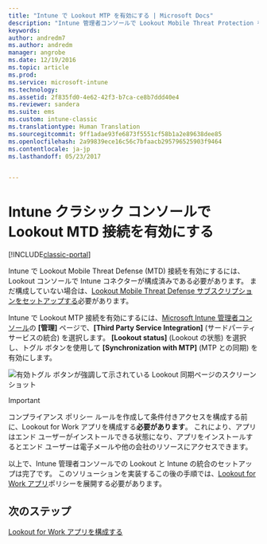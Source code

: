 ```yaml
---
title: "Intune で Lookout MTP を有効にする | Microsoft Docs"
description: "Intune 管理者コンソールで Lookout Mobile Threat Protection を有効にします。"
keywords: 
author: andredm7
ms.author: andredm
manager: angrobe
ms.date: 12/19/2016
ms.topic: article
ms.prod: 
ms.service: microsoft-intune
ms.technology: 
ms.assetid: 2f835fd0-4e62-42f3-b7ca-ce8b7ddd40e4
ms.reviewer: sandera
ms.suite: ems
ms.custom: intune-classic
ms.translationtype: Human Translation
ms.sourcegitcommit: 9ff1adae93fe6873f5551cf58b1a2e89638dee85
ms.openlocfilehash: 2a99839ece16c56c7bfaacb295796525903f9464
ms.contentlocale: ja-jp
ms.lasthandoff: 05/23/2017


---
```


# <a name="enable-lookout-mtd-connection-in-the-intune-classic-console"></a>Intune クラシック コンソールで Lookout MTD 接続を有効にする

[!INCLUDE[classic-portal](../includes/classic-portal.md)]

Intune で Lookout Mobile Threat Defense (MTD) 接続を有効にするには、Lookout コンソールで Intune コネクターが構成済みである必要があります。  まだ構成していない場合は、[Lookout Mobile Threat Defense サブスクリプションをセットアップする](setup-your-lookout-mtd-subscription.md)必要があります。

Intune で Lookout MTP 接続を有効にするには、[Microsoft Intune 管理者コンソール](https://manage.microsoft.com)の **[管理]** ページで、**[Third Party Service Integration]** (サードパーティ サービスの統合) を選択します。 **[Lookout status]** (Lookout の状態) を選択し、トグル ボタンを使用して **[Synchronization with MTP]** (MTP との同期) を有効にします。

![有効トグル ボタンが強調して示されている Lookout 同期ページのスクリーンショット](../media/mtp/lookout-intune-synchronization.png)

>[!IMPORTANT]
> コンプライアンス ポリシー ルールを作成して条件付きアクセスを構成する前に、Lookout for Work アプリを構成する**必要があります**。 これにより、アプリはエンド ユーザーがインストールできる状態になり、アプリをインストールするとエンド ユーザーは電子メールや他の会社のリソースにアクセスできます。

以上で、Intune 管理者コンソールでの Lookout と Intune の統合のセットアップは完了です。  このソリューションを実装するこの後の手順では、[Lookout for Work アプリ](/intune-classic/deploy-use/device-threat-protection-policy)ポリシーを展開する必要があります。


## <a name="next-steps"></a>次のステップ
[Lookout for Work アプリを構成する](/intune-classic/deploy-use/device-threat-protection-apps)

